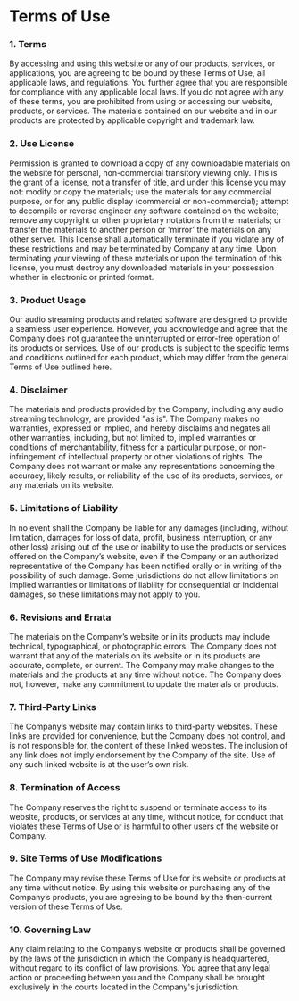 # Terms of Use

### 1. Terms

By accessing and using this website or any of our products, services, or applications, you are agreeing to be bound by these Terms of Use, all applicable laws, and regulations. You
further agree that you are responsible for compliance with any applicable local laws. If you do not agree with any of these terms, you are prohibited from using or accessing our
website, products, or services. The materials contained on our website and in our products are protected by applicable copyright and trademark law.

### 2. Use License

Permission is granted to download a copy of any downloadable materials on the website for personal, non-commercial transitory viewing only. This is the grant
of a license, not a transfer of title, and under this license you may not:
modify or copy the materials;
use the materials for any commercial purpose, or for any public display (commercial or non-commercial);
attempt to decompile or reverse engineer any software contained on the website;
remove any copyright or other proprietary notations from the materials; or
transfer the materials to another person or 'mirror' the materials on any other server.
This license shall automatically terminate if you violate any of these restrictions and may be terminated by Company at any time. Upon terminating your viewing of these materials
or upon the termination of this license, you must destroy any downloaded materials in your possession whether in electronic or printed format.

### 3. Product Usage

Our audio streaming products and related software are designed to provide a seamless user experience. However, you acknowledge and agree that the Company does not guarantee the
uninterrupted or error-free operation of its products or services. Use of our products is subject to the specific terms and conditions outlined for each product, which may differ
from the general Terms of Use outlined here.

### 4. Disclaimer

The materials and products provided by the Company, including any audio streaming technology, are provided "as is". The Company makes no warranties, expressed or implied, and
hereby disclaims and negates all other warranties, including, but not limited to, implied warranties or conditions of merchantability, fitness for a particular purpose, or
non-infringement of intellectual property or other violations of rights. The Company does not warrant or make any representations concerning the accuracy, likely results, or
reliability of the use of its products, services, or any materials on its website.

### 5. Limitations of Liability

In no event shall the Company be liable for any damages (including, without limitation, damages for loss of data, profit, business interruption, or any other loss) arising out of
the use or inability to use the products or services offered on the Company’s website, even if the Company or an authorized representative of the Company has been notified orally
or in writing of the possibility of such damage. Some jurisdictions do not allow limitations on implied warranties or limitations of liability for consequential or incidental
damages, so these limitations may not apply to you.

### 6. Revisions and Errata

The materials on the Company’s website or in its products may include technical, typographical, or photographic errors. The Company does not warrant that any of the materials on
its website or in its products are accurate, complete, or current. The Company may make changes to the materials and the products at any time without notice. The Company does not,
however, make any commitment to update the materials or products.

### 7. Third-Party Links

The Company’s website may contain links to third-party websites. These links are provided for convenience, but the Company does not control, and is not responsible for, the content
of these linked websites. The inclusion of any link does not imply endorsement by the Company of the site. Use of any such linked website is at the user’s own risk.

### 8. Termination of Access

The Company reserves the right to suspend or terminate access to its website, products, or services at any time, without notice, for conduct that violates these Terms of Use or is
harmful to other users of the website or Company.

### 9. Site Terms of Use Modifications

The Company may revise these Terms of Use for its website or products at any time without notice. By using this website or purchasing any of the Company’s products, you are
agreeing to be bound by the then-current version of these Terms of Use.

### 10. Governing Law

Any claim relating to the Company’s website or products shall be governed by the laws of the jurisdiction in which the Company is headquartered, without regard to its conflict
of law provisions. You agree that any legal action or proceeding between you and the Company shall be brought exclusively in the courts located in the Company's jurisdiction.
